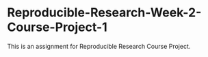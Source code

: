 # Reproducible-Research-Week-2-Course-Project-1
This is an assignment for Reproducible Research Course Project.
